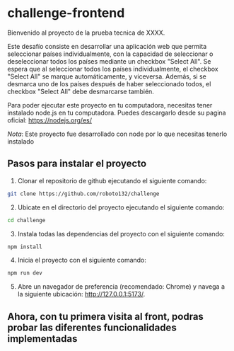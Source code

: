 # challenge-frontend

Bienvenido al proyecto de la prueba tecnica de XXXX.

Este desafío consiste en desarrollar una aplicación web que permita seleccionar países individualmente, con la capacidad de seleccionar o deseleccionar todos los países mediante un checkbox "Select All". Se espera que al seleccionar todos los países individualmente, el checkbox "Select All" se marque automáticamente, y viceversa. Además, si se desmarca uno de los países después de haber seleccionado todos, el checkbox "Select All" debe desmarcarse también. 

Para poder ejecutar este proyecto en tu computadora, necesitas tener instalado node.js en tu computadora. Puedes descargarlo desde su pagina oficial: https://nodejs.org/es/

*Nota*: Este proyecto fue desarrollado con node por lo que necesitas tenerlo instalado

## Pasos para instalar el proyecto

1. Clonar el repositorio de github ejecutando el siguiente comando:

```bash
git clone https://github.com/roboto132/challenge
```

2. Ubicate en el directorio del proyecto ejecutando el siguiente comando:

```bash
cd challenge
```

3. Instala todas las dependencias del proyecto con el siguiente comando:

```bash
npm install
```

4. Inicia el proyecto con el siguiente comando:

```bash
npm run dev
```

5. Abre un navegador de preferencia (recomendado: Chrome) y navega a la siguiente ubicación: http://127.0.0.1:5173/.


## Ahora, con tu primera visita al front, podras probar las diferentes funcionalidades implementadas
